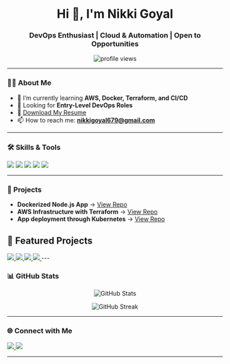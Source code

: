 <h1 align="center">Hi 👋, I'm Nikki Goyal</h1>
<h3 align="center">DevOps Enthusiast | Cloud & Automation | Open to Opportunities</h3>

<p align="center">
  <img src="https://komarev.com/ghpvc/?username=devops-nikki&label=Profile%20views&color=0e75b6&style=flat" alt="profile views" />
</p>

---

### 👩‍💻 About Me
- 🌱 I’m currently learning **AWS, Docker, Terraform, and CI/CD**  
- 💼 Looking for **Entry-Level DevOps Roles**  
- 📄 [Download My Resume](Nikki_Goyal_Resume.pdf)  
- 📫 How to reach me: **nikkigoyal679@gmail.com**

---

### 🛠 Skills & Tools
<p align="left">
  <img src="https://img.shields.io/badge/AWS-232F3E?style=for-the-badge&logo=amazonaws&logoColor=white" />
  <img src="https://img.shields.io/badge/Docker-2496ED?style=for-the-badge&logo=docker&logoColor=white" />
  <img src="https://img.shields.io/badge/Terraform-623CE4?style=for-the-badge&logo=terraform&logoColor=white" />
  <img src="https://img.shields.io/badge/GitHub_Actions-2088FF?style=for-the-badge&logo=github-actions&logoColor=white" />
  <img src="https://img.shields.io/badge/Linux-FCC624?style=for-the-badge&logo=linux&logoColor=black" />
</p>

---

### 📂 Projects
- **Dockerized Node.js App** → [View Repo](https://github.com/devops-nikki/elevate-labs-Nodejs-CICD-demo )  
- **AWS Infrastructure with Terraform** → [View Repo](https://github.com/devops-nikki/tech_eazy_devops-nikki_aws_devops)  
- **App deployment through Kubernetes** → [View Repo](https://github.com/devops-nikki/Elevate-labs-kubernetes-minikube-deployment-task )  
## 🚀 Featured Projects

<a href="https://github.com/devops-nikki/elevate-labs-Nodejs-CICD-demo">
  <img src="https://github-readme-stats.vercel.app/api/pin/?username=devops-nikki&repo=elevate-labs-Nodejs-CICD-demo&theme=tokyonight" />
</a>
<a href="https://github.com/devops-nikki/tech_eazy_devops-nikki_aws_devops">
  <img src="https://github-readme-stats.vercel.app/api/pin/?username=devops-nikki&repo=tech_eazy_devops-nikki_aws_devops&theme=tokyonight" />
</a>
<a href="https://github.com/devops-nikki/CI-CD-static">
  <img src="https://github-readme-stats.vercel.app/api/pin/?username=devops-nikki&repo=CI-CD-static&theme=tokyonight" />
</a>
<a href="https://github.com/devops-nikki/Elevate-labs-kubernetes-minikube-deployment-task">
  <img src="https://github-readme-stats.vercel.app/api/pin/?username=devops-nikki&repo=Elevate-labs-kubernetes-minikube-deployment-task&theme=tokyonight" />
</a>
---

### 📊 GitHub Stats
<p align="center">
  <img src="https://github-readme-stats.vercel.app/api?username=devops-nikki&show_icons=true&theme=radical" alt="GitHub Stats" />
</p>

<p align="center">
  <img src="https://github-readme-streak-stats.herokuapp.com/?user=devops-nikki&theme=radical" alt="GitHub Streak" />
</p>

---

### 🌐 Connect with Me
<p align="left">
  <a href="https://linkedin.com/in/nikki-goyal-devops" target="_blank">
    <img src="https://img.shields.io/badge/LinkedIn-Profile-blue?logo=linkedin&logoColor=white" />
  </a>
  <a href="mailto:nikkigoyal679@gmail.com">
    <img src="https://img.shields.io/badge/Email-Contact%20Me-red?logo=gmail&logoColor=white" />
  </a>
</p>

---
